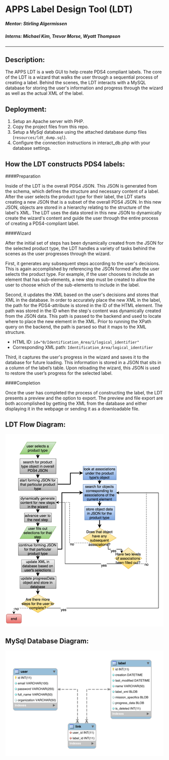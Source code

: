 # APPS Label Design Tool (LDT)

##### Mentor: Stirling Algermissen
##### Interns: Michael Kim, Trevor Morse, Wyatt Thompson
----

Description:
------------
The APPS LDT is a web GUI to help create PDS4 compliant labels. The core of the LDT is a wizard that walks the user through a sequential process of creating a label. Behind the scenes, the LDT interacts with a MySQL database for storing the user's information and progress through the wizard as well as the actual XML of the label.

Deployment:
-----------
1. Setup an Apache server with PHP.
2. Copy the project files from this repo.
3. Setup a MySql database using the attached database dump files (```resources/ldt_dump.sql```).
4. Configure the connection instructions in interact_db.php with your database settings.

How the LDT constructs PDS4 labels:
-----------------------------------

####Preparation

Inside of the LDT is the overall PDS4 JSON. This JSON is generated from the schema, which defines the structure and necessary content of a label. After the user selects the product type for their label, the LDT starts creating a new JSON that is a subset of the overall PDS4 JSON. In this new JSON, objects are stored in a hierarchy relating to the structure of the label's XML. The LDT uses the data stored in this new JSON to dynamically create the wizard's content and guide the user through the entire process of creating a PDS4-compliant label.

####Wizard

After the initial set of steps has been dynamically created from the JSON for the selected product type, the LDT handles a variety of tasks behind the scenes as the user progresses through the wizard. 

First, it generates any subsequent steps according to the user's decisions. This is again accomplished by referencing the JSON formed after the user selects the product type. For example, if the user chooses to include an element that has sub-elements, a new step must be created to allow the user to choose which of the sub-elements to include in the label.

Second, it updates the XML based on the user's decisions and stores that XML in the database. In order to accurately place the new XML in the label, the path for the PDS4-attribute is stored in the ID of the HTML element. The path was stored in the ID when the step's content was dynamically created from the JSON data. This path is passed to the backend and used to locate where to place the new element in the XML. Prior to running the XPath query on the backend, the path is parsed so that it maps to the XML structure.

- HTML ID: ```id="0/Identification_Area/1/logical_identifier"```
- Corresponding XML path: ```Identification_Area/logical_identifier```

Third, it captures the user's progress in the wizard and saves it to the database for future loading. This information is stored in a JSON that sits in a column of the label’s table. Upon reloading the wizard, this JSON is used to restore the user’s progress for the selected label.

####Completion

Once the user has completed the process of constructing the label, the LDT presents a preview and the option to export. The preview and file export are both accomplished by getting the XML from the database and either displaying it in the webpage or sending it as a downloadable file.

LDT Flow Diagram:
-----------------

![LDT Flow](resources/ldt_flow.png "LDT Flow Diagram")

MySql Database Diagram:
-----------------------

![DB Diagram](resources/db_diagram.png "DB Diagram")

